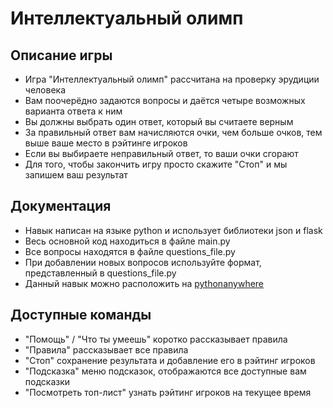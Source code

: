# Интеллектуальный олимп

## Описание игры
- Игра "Интеллектуальный олимп" рассчитана на проверку эрудиции человека
- Вам поочерёдно задаются вопросы и даётся четыре возможных варианта ответа к ним
- Вы должны выбрать один ответ, который вы считаете верным
- За правильный ответ вам начисляются очки, чем больше очков, тем выше ваше место в рэйтинге игроков
- Если вы выбираете неправильный ответ, то ваши очки сгорают
- Для того, чтобы закончить игру просто скажите "Стоп" и мы запишем ваш результат

## Документация
- Навык написан на языке python и использует библиотеки json и flask
- Весь основной код находиться в файле main.py
- Все вопросы находятся в файле questions_file.py
- При добавлении новых вопросов используйте формат, представленный в questions_file.py
- Данный навык можно расположить на [pythonanywhere](https://www.pythonanywhere.com)
## Доступные команды
- "Помощь" / "Что ты умеешь" коротко рассказывает правила
- "Правила" рассказывает все правила
- "Стоп" сохранение результата и добавление его в рэйтинг игроков
- "Подсказка" меню подсказок, отображаются все доступные вам подсказки
- "Посмотреть топ-лист" узнать рэйтинг игроков на текущее время
